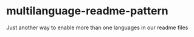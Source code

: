 # multilanguage-readme-pattern
Just another way to enable more than one languages in our readme files
